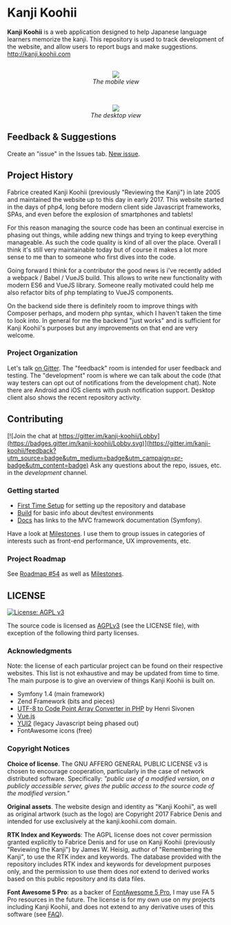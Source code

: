 # Kanji Koohii

**Kanji Koohii** is a web application designed to help Japanese language learners memorize the kanji. This repository is used to track development of the website, and allow users to report bugs and make suggestions. http://kanji.koohii.com
<br>
<br>
<p align="center">
  <img src="https://raw.githubusercontent.com/fabd/kanji-koohii/master/doc/github/README - mobile.png"><br>
  <em>The mobile view</em>
</p>
<br>
<p align="center">
  <img src="https://raw.githubusercontent.com/fabd/kanji-koohii/master/doc/github/README - desktop.png"><br>
  <em>The desktop view</em>
</p>


## Feedback & Suggestions

Create an "issue" in the Issues tab. [New issue](https://github.com/fabd/kanji-koohii/issues/new).


## Project History

Fabrice created Kanji Koohii (previously "Reviewing the Kanji") in late 2005 and maintained the website up to this day in early 2017. This website started in the days of php4, long before modern client side Javascript frameworks, SPAs, and even before the explosion of smartphones and tablets!

For this reason managing the source code has been an continual exercise in phasing out things, while adding new things and trying to keep everything manageable. As such the code quality is kind of all over the place. Overall I think it's still very maintainable today but of course it makes a lot more sense to me than to someone who first dives into the code.

Going forward I think for a contributor the good news is i've recently added a webpack / Babel / VueJS build. This allows to write new functionality with modern ES6 and VueJS library. Someone really motivated could help me also refactor bits of php templating to VueJS components.

On the backend side there is definitely room to improve things with Composer perhaps, and modern php syntax, which I haven't taken the time to look into. In general for me the backend "just works" and is sufficient for Kanji Koohii's purposes but any improvements on that end are very welcome.


### Project Organization

Let's talk [on Gitter](https://gitter.im/kanji-koohii/development). The "feedback" room is intended for user feedback and testing. The "development" room is where we can talk about the code (that way testers can opt out of notifications from the development chat). Note there are Android and iOS clients with push notification support. Desktop client also shows the recent repository activity.


## Contributing

[![Join the chat at https://gitter.im/kanji-koohii/Lobby](https://badges.gitter.im/kanji-koohii/Lobby.svg)](https://gitter.im/kanji-koohii/feedback?utm_source=badge&utm_medium=badge&utm_campaign=pr-badge&utm_content=badge)  Ask any questions about the repo, issues, etc. in the *development* channel.

### Getting started

* [First Time Setup](https://github.com/fabd/kanji-koohii/wiki/Open-Source:-First-Time-Setup) for setting up the repository and database
* [Build](https://github.com/fabd/kanji-koohii/wiki/Open-Source:-Build) for basic info about dev/test environments
* [Docs](https://github.com/fabd/kanji-koohii/wiki/Open-Source:-Docs) has links to the MVC framework documentation (Symfony).

Have a look at [Milestones](https://github.com/fabd/kanji-koohii/milestones). I use them to group issues in categories of interests such as front-end performance, UX improvements, etc.


### Project Roadmap

See [Roadmap #54](https://github.com/fabd/kanji-koohii/issues/54) as well as [Milestones](https://github.com/fabd/kanji-koohii/milestones).


## LICENSE

[![License: AGPL v3](https://img.shields.io/badge/License-AGPL%20v3-blue.svg)](http://www.gnu.org/licenses/agpl-3.0)

The source code is licensed as [AGPLv3](http://www.fsf.org/licensing/licenses/agpl-3.0.html) (see the LICENSE file), with exception of the following third party licenses.

### Acknowledgments

Note: the license of each particular project can be found on their respective websites. This list is not exhaustive and may be updated from time to time. The main purpose is to give an overview of things Kanji Koohii is built on.

* Symfony 1.4 (main framework)
* Zend Framework (bits and pieces)
* [UTF-8 to Code Point Array Converter in PHP](https://hsivonen.fi/php-utf8/) by Henri Sivonen
* [Vue.js](https://vuejs.org/)
* [YUI2](http://yui.github.io/yui2/) (legacy Javascript being phased out)
* FontAwesome icons (free)

### Copyright Notices

**Choice of license**. The GNU AFFERO GENERAL PUBLIC LICENSE v3 is chosen to encourage cooperation, particularly in the case of network distributed software. Specifically: *"public use of a modified version, on a publicly accessible server, gives the public access to the source code of the modified version."* 

**Original assets**. The website design and identity as "Kanji Koohii", as well as original artwork (such as the logo) are Copyright 2017 Fabrice Denis and intended for use exclusively at the kanji.koohii.com domain.

**RTK Index and Keywords**: The AGPL license does not cover permission granted explicitly to Fabrice Denis and for use on Kanji Koohii (previously "Reviewing the Kanji") by James W. Heisig, author of "Remembering the Kanji", to use the RTK index and keywords. The database provided with the repository includes RTK index and keywords for development purposes only, and the permission to use them does *not* extend to derived works based on this public repository and its data files.

**Font Awesome 5 Pro**: as a backer of [FontAwesome 5 Pro](https://www.kickstarter.com/projects/232193852/font-awesome-5), I may use FA 5 Pro resources in the future. The license is for my own use on my projects including Kanji Koohii, and does not extend to any derivative uses of this software (see [FAQ](https://www.kickstarter.com/projects/232193852/font-awesome-5/faqs)).
